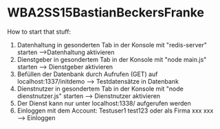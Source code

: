 # WBA2SS15BastianBeckersFranke

How to start that stuff:

  1. Datenhaltung in gesonderten Tab in der Konsole mit "redis-server" starten			-->Datenhaltung aktivieren
  2. Dienstgeber in gesondertem Tab in der Konsole mit "node main.js" starten				--> Dienstgeber aktivieren
  3. Befüllen der Datenbank durch Aufrufen (GET) auf localhost:1337/initdemo				--> Testdatensätze in Datenbank
  4. Dienstnutzer in gesondertem Tab in der Konsole mit "node dienstnutzer.js" starten		--> Dienstnutzer aktivieren
  5. Der Dienst kann nur unter localhost:1338/ aufgerufen werden
  6. Einloggen mit dem Account: Testuser1	test123
	oder als Firma		xxx		xxx		
	--> Einloggen
